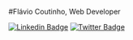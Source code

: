 #Flávio Coutinho, Web Developer

<!-- [![Twitter Badge](https://img.shields.io/badge/-@dieegosf-6633cc?style=flat-square&labelColor=6633cc&logo=twitter&logoColor=white&link=https://twitter.com/dieegosf)](https://twitter.com/dieegosf) 
[![Linkedin Badge](https://img.shields.io/badge/-Diego%20Fernandes-6633cc?style=flat-square&logo=Linkedin&logoColor=white&link=https://www.linkedin.com/in/diego-schell-fernandes/)](https://https://www.linkedin.com/in/fl%C3%A1vio-coutinho-76b7361a9/) 
[![Gmail Badge](https://img.shields.io/badge/-diego.schell.f@gmail.com-6633cc?style=flat-square&logo=Gmail&logoColor=white&link=mailto:diego.schell.f@gmail.com)](mailto:coutinhoflavio20@gmail.com) -->


[![Linkedin Badge](https://img.shields.io/badge/@Flavio_Hn-6633cc?style=flat-square&logo=twitter&logoColor=white&link=https://twitter.com/@Flavio_Hn)](https://twitter.com/@Flavio_Hn)
[![Twitter Badge](https://img.shields.io/badge/fl%C3%A1vio-coutinho-6633cc?style=flat-square&logo=Linkedin&logoColor=white&link=https://www.linkedin.com/in/flávio-coutinho/)](https://www.linkedin.com/in/fl%C3%A1vio-coutinho-76b7361a9/)

